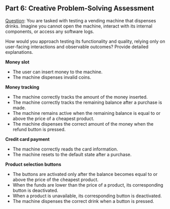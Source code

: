 ## **Part 6: Creative Problem-Solving Assessment**

<ins>Question</ins>: You are tasked with testing a vending machine that dispenses drinks. Imagine you cannot open the machine, interact with its internal components, or access any software logs.

How would you approach testing its functionality and quality, relying only on user-facing interactions and observable outcomes? Provide detailed explanations.


**Money slot**
- The user can insert money to the machine.
- The machine dispenses invalid coins.

**Money tracking**
- The machine correctly tracks the amount of the money inserted.
- The machine correctly tracks the remaining balance after a purchase is made.
- The machine remains active when the remaining balance is equal to or above the price of a cheapest product.
- The machine dispenses the correct amount of the money when the refund button is pressed.

**Credit card payment**
- The machine correctly reads the card information.
- The machine resets to the default state after a purchase.

**Product selection buttons**
- The buttons are activated only after the balance becomes equal to or above the price of the cheapest product.
- When the funds are lower than the price of a product, its corresponding button is deactivated.
- When a product is unavailable, its corresponding button is deactivated.
- The machine dispenses the correct drink when a button is pressed.
